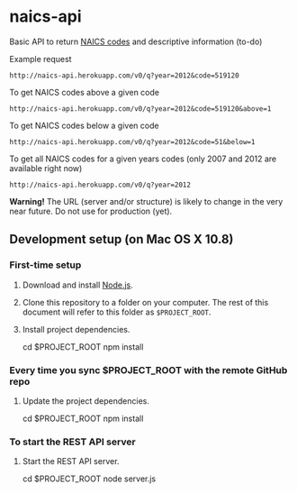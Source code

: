 # naics-api

Basic API to return [NAICS codes](http://www.census.gov/eos/www/naics/) and descriptive information (to-do)

Example request

    http://naics-api.herokuapp.com/v0/q?year=2012&code=519120


To get NAICS codes above a given code

    http://naics-api.herokuapp.com/v0/q?year=2012&code=519120&above=1


To get NAICS codes below a given code

    http://naics-api.herokuapp.com/v0/q?year=2012&code=51&below=1


To get all NAICS codes for a given years codes (only 2007 and 2012 are available right now)

    http://naics-api.herokuapp.com/v0/q?year=2012


__Warning!__ The URL (server and/or structure) is likely to change in the very near future. Do not use for production (yet).



## Development setup (on Mac OS X 10.8)

### First-time setup

1) Download and install [Node.js](http://nodejs.org/).

2) Clone this repository to a folder on your computer. The rest of this document will refer to this folder as `$PROJECT_ROOT`.

3) Install project dependencies.

    cd $PROJECT_ROOT
    npm install

### Every time you sync $PROJECT_ROOT with the remote GitHub repo

1) Update the project dependencies.

    cd $PROJECT_ROOT
    npm install

### To start the REST API server

1) Start the REST API server.

    cd $PROJECT_ROOT
    node server.js

